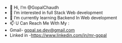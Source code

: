 - 👋 Hi, I’m @GopalChaudh
- 👀 I’m interested in full Stack Web development
- 🌱 I’m currently learning Backend In Web development
- 📫 U Can Reach Me With My :
- Gmail- gopal.se.dev@gmail.com
- Linked in -https://www.linkedin.com/in/mr-gopal

<!---
GopalChaudh/GopalChaudh is a ✨ special ✨ repository because its `README.md` (this file) appears on your GitHub profile.
You can click the Preview link to take a look at your changes.
--->
